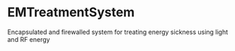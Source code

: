 # EMTreatmentSystem
Encapsulated and firewalled system for treating energy sickness using light and RF energy
